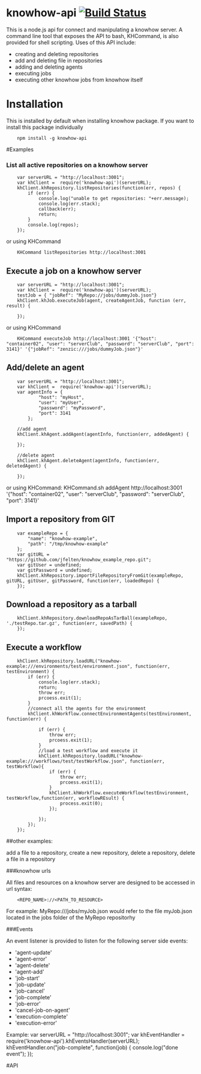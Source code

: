 # knowhow-api [![Build Status](https://travis-ci.org/jfelten/knowhow-api.svg?branch=master)](https://travis-ci.org/jfelten/knowhow-api)

This is a node.js api for connect and manipulating a knowhow server.  A command line tool that exposes the API to bash, KHCommand, is also provided for shell scripting.  Uses of this API include:

* creating and deleting repositories
* add and deleting file in repositories
* adding and deleting agents
* executing jobs
* executing other knowhow jobs from knowhow itself

# Installation

This is installed by default when installing knowhow package.  If you want to install this package individually

		npm install -g knowhow-api
		
#Examples

### List all active repositories on a knowhow server

		var serverURL = "http://localhost:3001";
		var khClient =  require('knowhow-api')(serverURL);
		khClient.khRepository.listRepositories(function(err, repos) {
		  	if (err) {
		  		console.log("unable to get repositories: "+err.message);
				console.log(err.stack);
				callback(err);
				return;
		  	}
		  	console.log(repos);
		});

or using KHCommand

		KHCommand listRepositories http://localhost:3001
		 
## Execute a job on a knowhow server

		var serverURL = "http://localhost:3001";
		var khClient =  require('knowhow-api')(serverURL);
		testJob = { "jobRef": "MyRepo://jobs/dummyJob.json"}
		khClient.khJob.executeJob(agent, createAgentJob, function (err, result) {
			
		});
		
or using KHCommand
		
		KHCommand executeJob http://localhost:3001 '{"host": "container02", "user": "serverClub", "password": "serverClub", "port": 3141}' '{"jobRef": "zenzic:///jobs/dummyJob.json"}'

## Add/delete an agent

		var serverURL = "http://localhost:3001";
		var khClient =  require('knowhow-api')(serverURL);
		var agentInfo = {
				"host": "myHost",
				"user": "myUser",
				"password": "myPassword",
				"port": 3141
			};
		
		//add agent
		khClient.khAgent.addAgent(agentInfo, function(err, addedAgent) {
		
		});
		
		//delete agent
		khClient.khAgent.deleteAgent(agentInfo, function(err, deletedAgent) {
		
		});
	
or using KHCommand:
	KHCommand.sh addAgent http://localhost:3001 '{"host": "container02", "user": "serverClub", "password": "serverClub", "port": 3141}'

## Import a repository from GIT

		var exampleRepo = {
			"name": "knowhow-example",
			"path": "/tmp/knowhow-example"
		};
		var gitURL = "https://github.com/jfelten/knowhow_example_repo.git";
		var gitUser = undefined;
		var gitPassword = undefined;
		khClient.khRepository.importFileRepositoryFromGit(exampleRepo, gitURL, gitUser, gitPassword, function(err, loadedRepo) {
		});
	
## Download a repository as a tarball

		khClient.khRepository.downloadRepoAsTarBall(exampleRepo, './testRepo.tar.gz', function(err, savedPath) {
		});
	
## Execute a workflow

		khClient.khRepository.loadURL("knowhow-example:///environments/test/environment.json", function(err, testEnvironment) {
			if (err) {
				console.log(err.stack);
				return;
				throw err;
				prcoess.exit(1);
			}
			//connect all the agents for the environment
			khClient.khWorkflow.connectEnvironmentAgents(testEnvironment, function(err) {
			
				if (err) {
					throw err;
					prcoess.exit(1);
				}
				//load a test workflow and execute it
				khClient.khRepository.loadURL("knowhow-example:///workflows/test/testWorkflow.json", function(err, testWorkflow){
					if (err) {
						throw err;
						prcoess.exit(1);
					}
					khClient.khWorkflow.executeWorkflow(testEnvironment, testWorkflow,function(err, workflowREsult) {
						process.exit(0);
					});
					
				});
			});
		});


##other examples:

add a file to a repository, create a new repository, delete a repository, delete a file in a repository

###knowhow urls

All files and resources on a knowhow server are designed to be accessed in url syntax:

		<REPO_NAME>://<PATH_TO_RESOURCE>

For example: MyRepo:///jobs/myJob.json would refer to the file myJob.json located in the jobs folder of the MyRepo repositorhy


###Events

An event listener is provided to listen for the following server side events:

* 'agent-update' 
* 'agent-error'
* 'agent-delete'
* 'agent-add'
* 'job-start'
* 'job-update'
* 'job-cancel'
* 'job-complete'
* 'job-error'
* 'cancel-job-on-agent'
* 'execution-complete'
* 'execution-error'
	
Example:
		var serverURL = "http://localhost:3001";
		var khEventHandler = require('knowhow-api').khEventsHandler(serverURL);
		khEventHandler.on("job-complete", function(job) {
			console.log("done event");
		});


#API